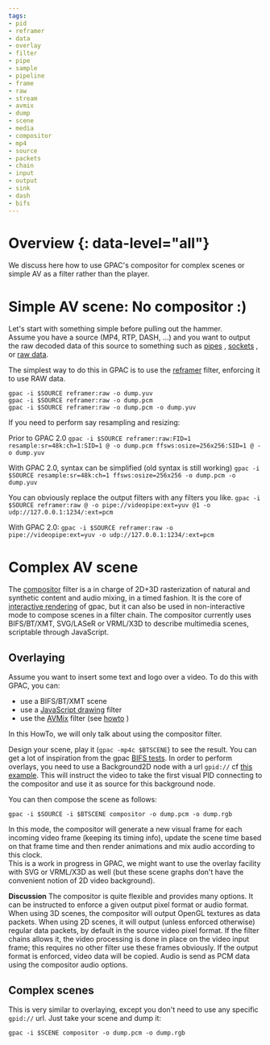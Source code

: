 ```yaml
---
tags:
- pid
- reframer
- data
- overlay
- filter
- pipe
- sample
- pipeline
- frame
- raw
- stream
- avmix
- dump
- scene
- media
- compositor
- mp4
- source
- packets
- chain
- input
- output
- sink
- dash
- bifs
---
```




# Overview {: data-level="all"}

We discuss here how to use GPAC's compositor for complex scenes or simple AV as a filter rather than the player.

 
# Simple AV scene: No compositor :)
Let's start with something simple before pulling out the hammer.  
Assume you have a source (MP4, RTP, DASH, ...) and you want to output the raw decoded data of this source to something such as [pipes](pipes) , [sockets](sockets) , or [raw data](raw-formats).

The simplest way to do this in GPAC is to use the [reframer](reframer) filter, enforcing it to use RAW data.
 
```
gpac -i $SOURCE reframer:raw -o dump.yuv
gpac -i $SOURCE reframer:raw -o dump.pcm
gpac -i $SOURCE reframer:raw -o dump.pcm -o dump.yuv
```

If you need to perform say resampling and resizing:

Prior to GPAC 2.0
```gpac -i $SOURCE reframer:raw:FID=1 resample:sr=48k:ch=1:SID=1 @ -o dump.pcm ffsws:osize=256x256:SID=1 @ -o dump.yuv```

With GPAC 2.0, syntax can be simplified (old syntax is still working)
```gpac -i $SOURCE resample:sr=48k:ch=1 ffsws:osize=256x256 -o dump.pcm -o dump.yuv```


 You can obviously replace the output filters with any filters you like.
```gpac -i $SOURCE reframer:raw @ -o pipe://videopipe:ext=yuv @1 -o udp://127.0.0.1:1234/:ext=pcm```

With GPAC 2.0:
```gpac -i $SOURCE reframer:raw -o pipe://videopipe:ext=yuv -o udp://127.0.0.1:1234/:ext=pcm```

# Complex AV scene

The [compositor](compositor) filter is a in charge of 2D+3D rasterization of natural and synthetic content and audio mixing, in a timed fashion. It is the core of [interactive rendering](Player) of gpac, but it can also be used in non-interactive mode to compose scenes in a filter chain. The compositor currently uses BIFS/BT/XMT, SVG/LASeR or VRML/X3D to describe multimedia scenes, scriptable through JavaScript.

## Overlaying 

Assume you want to insert some text and logo over a video. To do this with GPAC, you can:

- use a BIFS/BT/XMT scene
- use a [JavaScript drawing](evg) filter
- use the [AVMix](avmix) filter (see [howto](avmix_tuto) )

In this HowTo, we will only talk about using the compositor filter.

Design your scene, play it (`gpac -mp4c $BTSCENE`) to see the result. You can get a lot of inspiration from the gpac [BIFS tests](https://github.com/gpac/gpac/tree/master/tests/media/bifs).
In order to perform overlays, you need to use a Background2D node with a url `gpid://` cf [this example](http://download.tsi.telecom-paristech.fr/gpac/gpac_test_suite/resources/media/raw/overlay.bt). This will instruct the video to take the first visual PID connecting to the compositor and use it as source for this background node.

You can then compose the scene as follows:

```gpac -i $SOURCE -i $BTSCENE compositor -o dump.pcm -o dump.rgb```

In this mode, the compositor will generate a new visual frame for each incoming video frame (keeping its timing info), update the scene time based on that frame time and then render animations and mix audio according to this clock.  
This is a work in progress in GPAC, we might want to use the overlay facility with SVG or VRML/X3D as well (but these scene graphs don't have the convenient notion of 2D video background).

__Discussion__
The compositor is quite flexible and provides many options. It can be instructed to enforce a given output pixel format or audio format. When using 3D scenes, the compositor will output OpenGL textures as data packets. When using 2D scenes, it will output (unless enforced otherwise) regular data packets, by default in the source video pixel format. If the filter chains allows it, the video processing is done in place on the video input frame; this requires no other filter use these frames obviously. If the output format is enforced, video data will be copied. Audio is send as PCM data using the compositor audio options.


## Complex scenes
This is very similar to overlaying, except you don't need to use any specific `gpid://` url. Just take your scene and dump it:

```gpac -i $SCENE compositor -o dump.pcm -o dump.rgb```

